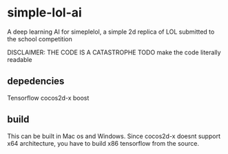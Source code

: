 # simple-lol-ai
A deep learning AI for simeplelol, a simple 2d replica of LOL
submitted to the school competition

DISCLAIMER: THE CODE IS A CATASTROPHE
TODO make the code literally readable

## depedencies
Tensorflow cocos2d-x boost

## build
This can be built in Mac os and Windows. Since cocos2d-x doesnt support x64 architecture, you have to build x86 tensorflow from the source. 
